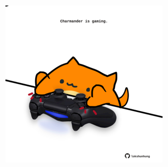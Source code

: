 <!-- built at 20/06/2025, 20:00:32 UTC -->
<p align="center">
  <img width="500" height="500" src="./ReadmeImage.svg">
</p>
